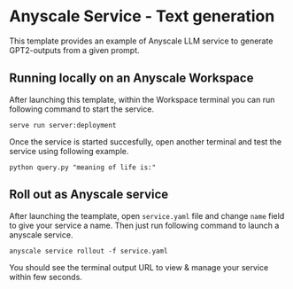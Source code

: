 # Anyscale Service - Text generation

This template provides an example of Anyscale LLM service to generate GPT2-outputs from a given prompt.

## Running locally on an Anyscale Workspace

After launching this template, within the Workspace terminal you can run following command to start the service.

`serve run server:deployment`

Once the service is started succesfully, open another terminal and test the service using following example.

`python query.py "meaning of life is:"`

## Roll out as Anyscale service

After launching the teamplate, open `service.yaml` file and change `name` field to give your service a name. Then just run following command to launch a anyscale service.

`anyscale service rollout -f service.yaml`

You should see the terminal output URL to view & manage your service within few seconds. 
